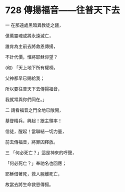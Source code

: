 # 728 傳揚福音――往普天下去

一 在那遠處黑暗異教徒之疆，

億萬靈魂或將永遠滅亡，

誰肯為主前去將救恩傳揚，

不計代價，惟將耶穌仰望？

(和) 「天上地下所有權柄，

父神都早已賜給我；

所以要往普天下去傳揚福音，

我就常與你們同在。」

二 請看福音之門全地已敞開，

基督精兵，興起！跟主領率！

信徒，醒起！當聯結一切力量，

前去傳福音，將罪囚釋放。

三 「何必死亡？」這是神來的呼聲，

「何必死亡？」奉祂名也回應；

耶穌借著死，救人脫離死亡，

故當去將生命救恩傳揚。

